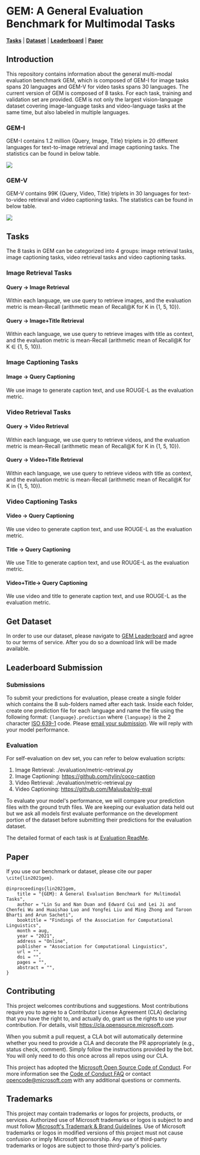 # GEM: A General Evaluation Benchmark for Multimodal Tasks
[**Tasks**](#tasks) |
[**Dataset**](#get-dataset) |
[**Leaderboard**](https://fuzzy-robot-fa0b9e30.pages.github.io/) |
[**Paper**](TBD)

## Introduction
This repository contains information about the general multi-modal evaluation benchmark GEM, which is composed of GEM-I for image tasks spans 20 languages and GEM-V for video tasks spans 30 languages.
The current version of GEM is composed of 8 tasks. For each task, training and validation set are provided. GEM is not only the largest vision-language dataset covering image-language tasks and video-language tasks at the same time, but also labeled in multiple languages.

### GEM-I
GEM-I contains 1.2 million {Query, Image, Title} triplets in 20 different languages for text-to-image retrieval and image captioning tasks. The statistics can be found in below table.


![](./img/GEM-I.PNG)


### GEM-V
GEM-V contains 99K {Query, Video, Title} triplets in 30 languages for text-to-video retrieval and video captioning tasks. The statistics can be found in below table.

![](./img/GEM-V.PNG)


## Tasks
The 8 tasks in GEM can be categorized into 4 groups: image retrieval tasks, image captioning tasks, video retrieval tasks and video captioning tasks.

### Image Retrieval Tasks

#### Query -> Image Retrieval
Within each language, we use query to retrieve images, and the evaluation metric is mean-Recall (arithmetic mean of Recall@K for K in {1, 5, 10}).

#### Query -> Image+Title Retrieval
Within each language, we use query to retrieve images with title as context, and the evaluation metric is mean-Recall (arithmetic mean of Recall@K for K ∈ {1, 5, 10}).

### Image Captioning Tasks

#### Image -> Query Captioning
We use image to generate caption text, and use ROUGE-L as the evaluation metric.


### Video Retrieval Tasks

#### Query -> Video Retrieval
Within each language, we use query to retrieve videos, and the evaluation metric is mean-Recall (arithmetic mean of Recall@K for K in {1, 5, 10}).

#### Query -> Video+Title Retrieval
Within each language, we use query to retrieve videos with title as context, and the evaluation metric is mean-Recall (arithmetic mean of Recall@K for K in {1, 5, 10}).

### Video Captioning Tasks

#### Video -> Query Captioning
We use video to generate caption text, and use ROUGE-L as the evaluation metric.

#### Title -> Query Captioning
We use Title to generate caption text, and use ROUGE-L as the evaluation metric.

#### Video+Title-> Query Captioning
We use video and title to generate caption text, and use ROUGE-L as the evaluation metric.

## Get Dataset
In order to use our dataset, please navigate to [GEM Leaderboard](https://fuzzy-robot-fa0b9e30.pages.github.io/) and agree to our terms of service. After you do so a download link will be made available.

## Leaderboard Submission
### Submissions
To submit your predictions for evaluation, please create a single folder which contains the 8 sub-folders named after each task. 
Inside each folder, create one prediction file for each language and name the file using the following format: `{language}.prediction` where `{language}` is the 2 character [ISO 639-1](https://en.wikipedia.org/wiki/List_of_ISO_639-1_codes) code.
Please <a href='GEM-team@microsoft.com'>email your submission</a>. We will reply with your model performance.

### Evaluation
For self-evaluation on dev set, you can refer to below evaluation scripts:
1. Image Retrieval: ./evaluation/metric-retrieval.py
2. Image Captioning: https://github.com/tylin/coco-caption
3. Video Retrieval: ./evaluation/metric-retrieval.py
4. Video Captioning: https://github.com/Maluuba/nlg-eval

To evaluate your model's performance, we will compare your prediction files with the ground truth files.
We are keeping our evaluation data held out but we ask all models first evaluate performance on the development portion of the dataset before submitting their predictions for the evaluation dataset.

The detailed format of each task is at [Evaluation ReadMe](./evaluation/README.md).

## Paper
If you use our benchmark or dataset, please cite our paper `\cite{lin2021gem}`.
```
@inproceedings{lin2021gem,
    title = "{GEM}: A General Evaluation Benchmark for Multimodal Tasks",
    author = "Lin Su and Nan Duan and Edward Cui and Lei Ji and Chenfei Wu and Huaishao Luo and Yongfei Liu and Ming Zhong and Taroon Bharti and Arun Sacheti",
    booktitle = "Findings of the Association for Computational Linguistics",
    month = aug,
    year = "2021",
    address = "Online",
    publisher = "Association for Computational Linguistics",
    url = "",
    doi = "",
    pages = "",
    abstract = "",
}
```

## Contributing

This project welcomes contributions and suggestions.  Most contributions require you to agree to a
Contributor License Agreement (CLA) declaring that you have the right to, and actually do, grant us
the rights to use your contribution. For details, visit https://cla.opensource.microsoft.com.

When you submit a pull request, a CLA bot will automatically determine whether you need to provide
a CLA and decorate the PR appropriately (e.g., status check, comment). Simply follow the instructions
provided by the bot. You will only need to do this once across all repos using our CLA.

This project has adopted the [Microsoft Open Source Code of Conduct](https://opensource.microsoft.com/codeofconduct/).
For more information see the [Code of Conduct FAQ](https://opensource.microsoft.com/codeofconduct/faq/) or
contact [opencode@microsoft.com](mailto:opencode@microsoft.com) with any additional questions or comments.

## Trademarks

This project may contain trademarks or logos for projects, products, or services. Authorized use of Microsoft 
trademarks or logos is subject to and must follow 
[Microsoft's Trademark & Brand Guidelines](https://www.microsoft.com/en-us/legal/intellectualproperty/trademarks/usage/general).
Use of Microsoft trademarks or logos in modified versions of this project must not cause confusion or imply Microsoft sponsorship.
Any use of third-party trademarks or logos are subject to those third-party's policies.
